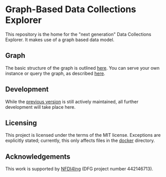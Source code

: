 # Graph-Based Data Collections Explorer

This repository is the home for the "next generation" Data Collections Explorer. It makes use of a graph based data model.

## Graph

The basic structure of the graph is outlined [here](graph/README.md). You can
serve your own instance or query the graph, as described [here](docker/README.md).

## Development

While the [previous version](https://github.com/kit-data-manager/Data-Collections-Explorer)
is still actively maintained, all further development will take place here.

## Licensing

This project is licensed under the terms of the MIT license. Exceptions are
explicitly stated; currently, this only affects files in the [docker](docker/README.md)
directory.

## Acknowledgements

This work is supported by [NFDI4Ing](https://nfdi4ing.de) (DFG project number 442146713).
